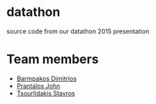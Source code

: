# datathon
source code from our datathon 2015 presentation

Team members
============
* [Barmpakos Dimitrios](https://www.linkedin.com/in/dimitriosbarmpakos)
* [Prantalos John](https://www.linkedin.com/in/johnprantalos)
* [Tsourlidakis Stavros](https://www.linkedin.com/in/stsourlidakis)
